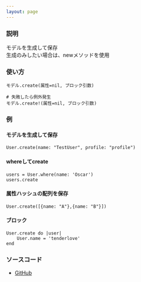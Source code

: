 ```yaml
---
layout: page
---
```


### 説明

モデルを生成して保存  
生成のみしたい場合は、newメソッドを使用

### 使い方

    モデル.create(属性=nil, ブロック引数)

    # 失敗したら例外発生
    モデル.create!(属性=nil, ブロック引数)

### 例

#### モデルを生成して保存

    User.create(name: "TestUser", profile: "profile")

#### whereしてcreate

    users = User.where(name: 'Oscar')
    users.create

#### 属性ハッシュの配列を保存

    User.create([{name: "A"},{name: "B"}])

#### ブロック

    User.create do |user|
        User.name = 'tenderlove'
    end

### ソースコード

- [GitHub](https://github.com/rails/rails/blob/984c3ef2775781d47efa9f541ce570daa2434a80/activerecord/lib/active_record/relation.rb#L95)
